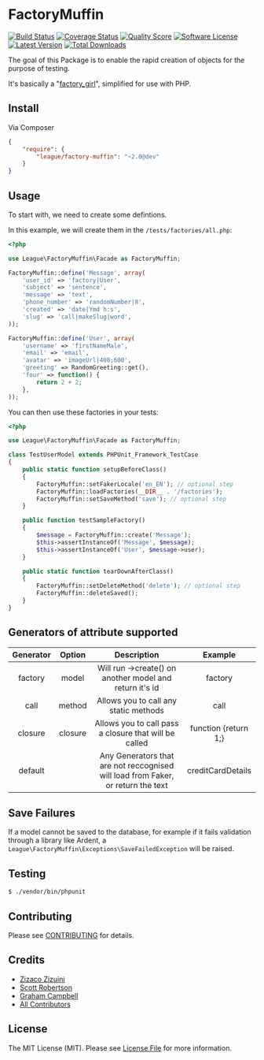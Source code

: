FactoryMuffin
=============

[![Build Status](https://img.shields.io/travis/thephpleague/factory-muffin/master.svg?style=flat)](https://travis-ci.org/thephpleague/factory-muffin)
[![Coverage Status](https://img.shields.io/scrutinizer/coverage/g/thephpleague/factory-muffin.svg?style=flat)](https://scrutinizer-ci.com/g/thephpleague/factory-muffin/code-structure)
[![Quality Score](https://img.shields.io/scrutinizer/g/thephpleague/factory-muffin.svg?style=flat)](https://scrutinizer-ci.com/g/thephpleague/factory-muffin)
[![Software License](https://img.shields.io/badge/license-MIT-brightgreen.svg?style=flat)](LICENSE.md)
[![Latest Version](https://img.shields.io/github/release/thephpleague/factory-muffin.svg?style=flat)](https://github.com/thephpleague/factory-muffin/releases)
[![Total Downloads](https://img.shields.io/packagist/dt/league/factory-muffin.svg?style=flat)](https://packagist.org/packages/league/factory-muffin)

The goal of this Package is to enable the rapid creation of objects for the purpose of testing.

It's basically a "[factory\_girl](https://github.com/thoughtbot/factory_girl)", simplified for use with PHP.

## Install

Via Composer

```json
{
    "require": {
        "league/factory-muffin": "~2.0@dev"
    }
}
```

## Usage

To start with, we need to create some defintions.

In this example, we will create them in the `/tests/factories/all.php`:

```php
<?php

use League\FactoryMuffin\Facade as FactoryMuffin;

FactoryMuffin::define('Message', array(
    'user_id' => 'factory|User',
    'subject' => 'sentence',
    'message' => 'text',
    'phone_number' => 'randomNumber|8',
    'created' => 'date|Ymd h:s',
    'slug' => 'call|makeSlug|word',
));

FactoryMuffin::define('User', array(
    'username' => 'firstNameMale',
    'email' => 'email',
    'avatar' => 'imageUrl|400;600',
    'greeting' => RandomGreeting::get(),
    'four' => function() {
        return 2 + 2;
    },
));
```

You can then use these factories in your tests:

```php
<?php

use League\FactoryMuffin\Facade as FactoryMuffin;

class TestUserModel extends PHPUnit_Framework_TestCase
{
    public static function setupBeforeClass()
    {
        FactoryMuffin::setFakerLocale('en_EN'); // optional step
        FactoryMuffin::loadFactories(__DIR__ . '/factories');
        FactoryMuffin::setSaveMethod('save'); // optional step
    }

    public function testSampleFactory()
    {
        $message = FactoryMuffin::create('Message');
        $this->assertInstanceOf('Message', $message);
        $this->assertInstanceOf('User', $message->user);
    }

    public static function tearDownAfterClass()
    {
        FactoryMuffin::setDeleteMethod('delete'); // optional step
        FactoryMuffin::deleteSaved();
    }
}
```

## Generators of attribute supported

| Generator     | Option  | Description                                                                      | Example
| :-----------: | :-----: | :------------------------------------------------------------------------------: | :------------------: |
| factory       | model   | Will run ->create() on another model and return it's id                          | factory|User         |
| call          | method  | Allows you to call any static methods                                            | call|staticMethod    |
| closure       | closure | Allows you to call pass a closure that will be called                            | function {return 1;} |
| default       |         | Any Generators that are not reccognised will load from Faker, or return the text | creditCardDetails    |


## Save Failures

If a model cannot be saved to the database, for example if it fails validation through a library like Ardent, a `League\FactoryMuffin\Exceptions\SaveFailedException` will be raised.

## Testing

```bash
$ ./vendor/bin/phpunit
```

## Contributing

Please see [CONTRIBUTING](CONTRIBUTING.md) for details.

## Credits

- [Zizaco Zizuini](https://github.com/Zizaco)
- [Scott Robertson](https://github.com/scottrobertson)
- [Graham Campbell](https://github.com/GrahamCampbell)
- [All Contributors](https://github.com/thephpleague/factory-muffin/contributors)

## License

The MIT License (MIT). Please see [License File](LICENSE) for more information.
